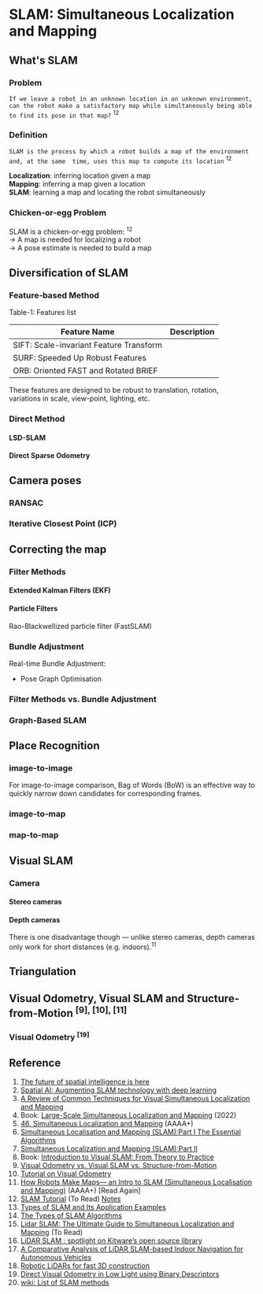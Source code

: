 # SLAM: Simultaneous Localization and Mapping


## What's SLAM

### Problem
`If we leave a robot in an unknown location in an unknown environment, can the robot make
a satisfactory map while simultaneously being able to find its pose in that map?` <sup>12</sup>

### Definition
`SLAM is the process by which a robot builds a map of the environment and, at the same 
time, uses this map to compute its location` <sup>12</sup>

**Localization**: inferring location given a map <br>
**Mapping**: inferring a map given a location <br>
**SLAM**: learning a map and locating the robot simultaneously <br>

### Chicken-or-egg Problem
SLAM is a chicken-or-egg problem: <sup>12</sup> <br>
→ A map is needed for localizing a robot <br>
→ A pose estimate is needed to build a map 

## Diversification of SLAM

### Feature-based Method 

Table-1: Features list


| Feature Name | Description |
| --- | --- |
| SIFT: Scale-invariant Feature Transform | |
| SURF: Speeded Up Robust Features |  |
| ORB: Oriented FAST and Rotated BRIEF | |

These features are designed to be robust to translation, rotation, <br>
variations in scale, view-point, lighting, etc.



### Direct Method

#### LSD-SLAM

#### Direct Sparse Odometry


## Camera poses

### RANSAC

### Iterative Closest Point (ICP)

## Correcting the map

### Filter Methods

#### Extended Kalman Filters (EKF)

#### Particle Filters
Rao-Blackwellized particle filter (FastSLAM)

### Bundle Adjustment



Real-time Bundle Adjustment:
* Pose Graph Optimisation

### Filter Methods vs. Bundle Adjustment

### Graph-Based SLAM


## Place Recognition

### image-to-image
For image-to-image comparison, Bag of Words (BoW) is an effective way to quickly narrow down candidates for corresponding frames.

### image-to-map

### map-to-map

## Visual SLAM

### Camera

#### Stereo cameras

#### Depth cameras
There is one disadvantage though — unlike stereo cameras, depth cameras <br>
only work for short distances (e.g. indoors).<sup>11</sup>

## Triangulation



## Visual Odometry, Visual SLAM and Structure-from-Motion <sup>[9], [10], [11]</sup>

### Visual Odometry <sup>[19]</sup>

## Reference
1. [The future of spatial intelligence is here](https://www.slamcore.com/)
2. [Spatial AI: Augmenting SLAM technology with deep learning](https://blog.slamcore.com/spatial-ai-slam-deep-learning)
3. [A Review of Common Techniques for Visual Simultaneous Localization and Mapping](https://www.hindawi.com/journals/jr/2023/8872822/)
4. Book: [Large-Scale Simultaneous Localization and Mapping](https://link.springer.com/book/10.1007/978-981-19-1972-5) (2022)
5. [46. Simultaneous Localization and Mapping](https://www.cs.columbia.edu/~allen/F19/NOTES/slam_paper.pdf) (AAAA+)
6. [Simultaneous Localisation and Mapping (SLAM):Part I The Essential Algorithms](https://people.eecs.berkeley.edu/~pabbeel/cs287-fa09/readings/Durrant-Whyte_Bailey_SLAM-tutorial-I.pdf)
7. [Simultaneous Localization and Mapping (SLAM):Part II](https://ieeexplore.ieee.org/stamp/stamp.jsp?tp=&arnumber=1678144)
8. Book: [Introduction to Visual SLAM: From Theory to Practice](https://www.amazon.com/Introduction-Visual-SLAM-Theory-Practice/dp/9811649383)
9. [Visual Odometry vs. Visual SLAM vs. Structure-from-Motion](https://guvencetinkaya.medium.com/visual-odometry-vs-visual-slam-cdda75df592)
10. [Tutorial on Visual Odometry](http://mrsl.grasp.upenn.edu/loiannog/tutorial_ICRA2016/VO_Tutorial.pdf) 
11. [How Robots Make Maps— an Intro to SLAM (Simultaneous Localisation and Mapping)](https://medium.com/swlh/how-robots-make-maps-an-intro-to-slam-simultaneous-localisation-and-mapping-37370c3e7dfe) (AAAA+) [Read Again]
12. [SLAM Tutorial](https://www.cs.columbia.edu/~allen/F19/NOTES/slam_pka.pdf) (To Read) [Notes](https://www.cs.columbia.edu/~allen/F19/notes.html)
13. [Types of SLAM and Its Application Examples](https://www.maxstblog.com/post/types-of-slam-and-application-ex)
14. [The Types of SLAM Algorithms](https://medium.com/@nahmed3536/the-types-of-slam-algorithms-356196937e3d)
15. [Lidar SLAM: The Ultimate Guide to Simultaneous Localization and Mapping](https://www.wevolver.com/article/lidar-slam-the-ultimate-guide-to-simultaneous-localization-and-mapping) (To Read)
16. [LiDAR SLAM : spotlight on Kitware’s open source library](https://www.kitware.com/lidar-slam-spotlight-on-kitwares-open-source-library/)
17. [A Comparative Analysis of LiDAR SLAM-based Indoor Navigation for Autonomous Vehicles](http://mvr.whu.edu.cn/pubs/IEEE_SLAM-v11.pdf)
18. [Robotic LiDARs for fast 3D construction](https://innowings.engg.hku.hk/slam-lidar/)
19. [Direct Visual Odometry in Low Light using Binary Descriptors](https://www.ri.cmu.edu/app/uploads/2017/04/Alismail17ral.pdf)
20. [wiki: List of SLAM methods](https://en.wikipedia.org/wiki/List_of_SLAM_methods)
